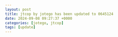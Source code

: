 ```yaml
---
layout: post
title: jtcop by jotego has been updated to 0645124
date: 2024-09-08 09:27:37 +0000
categories: [jotego, jtcop]
tags: [update]
---
```


